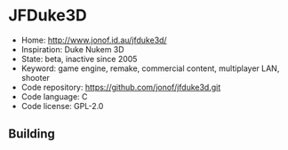 # JFDuke3D

- Home: http://www.jonof.id.au/jfduke3d/
- Inspiration: Duke Nukem 3D
- State: beta, inactive since 2005
- Keyword: game engine, remake, commercial content, multiplayer LAN, shooter
- Code repository: https://github.com/jonof/jfduke3d.git
- Code language: C
- Code license: GPL-2.0

## Building
